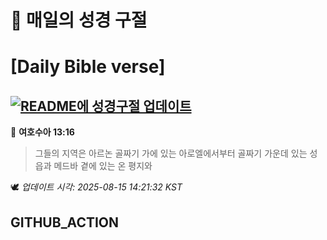 # 🙏 매일의 성경 구절
# [Daily Bible verse]
## [![README에 성경구절 업데이트](https://github.com/DONGSUKA/first_test/actions/workflows/update-readme-bible.yml/badge.svg)](https://github.com/DONGSUKA/first_test/actions/workflows/update-readme-bible.yml)
<!-- START_BIBLE_VERSE -->
📖 **여호수아 13:16**
> 그들의 지역은 아르논 골짜기 가에 있는 아로엘에서부터 골짜기 가운데 있는 성읍과 메드바 곁에 있는 온 평지와

🕊️ _업데이트 시각: 2025-08-15 14:21:32 KST_
  <!-- END_BIBLE_VERSE -->
## GITHUB_ACTION
